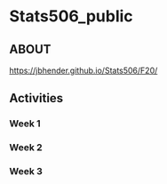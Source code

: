 # Stats506_public

## ABOUT 

https://jbhender.github.io/Stats506/F20/

## Activities

### Week 1

### Week 2

### Week 3
